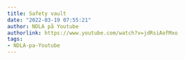 ```yaml
---
title: Safety vault
date: "2022-03-19 07:55:21"
author: NDLA på Youtube
authorlink: https://www.youtube.com/watch?v=jdRsiAofMxo
tags:
- NDLA-pa-Youtube
---
```

